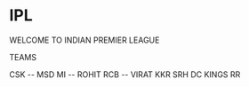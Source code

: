 # IPL

WELCOME TO INDIAN PREMIER LEAGUE 

TEAMS

CSK -- MSD
MI -- ROHIT
RCB -- VIRAT
KKR
SRH
DC
KINGS
RR
